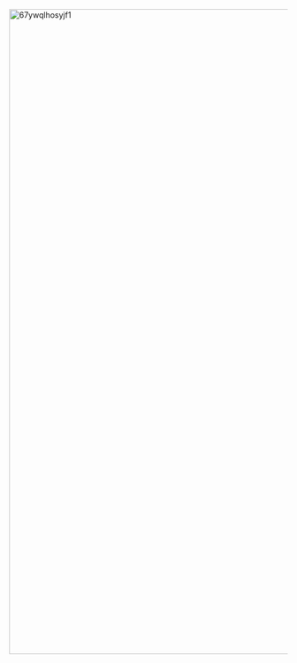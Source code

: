 



<img width="1480" height="1166" alt="67ywqlhosyjf1" src="https://github.com/user-attachments/assets/d6de646a-8c97-4c08-9e1d-b2f24941fbcc" />

